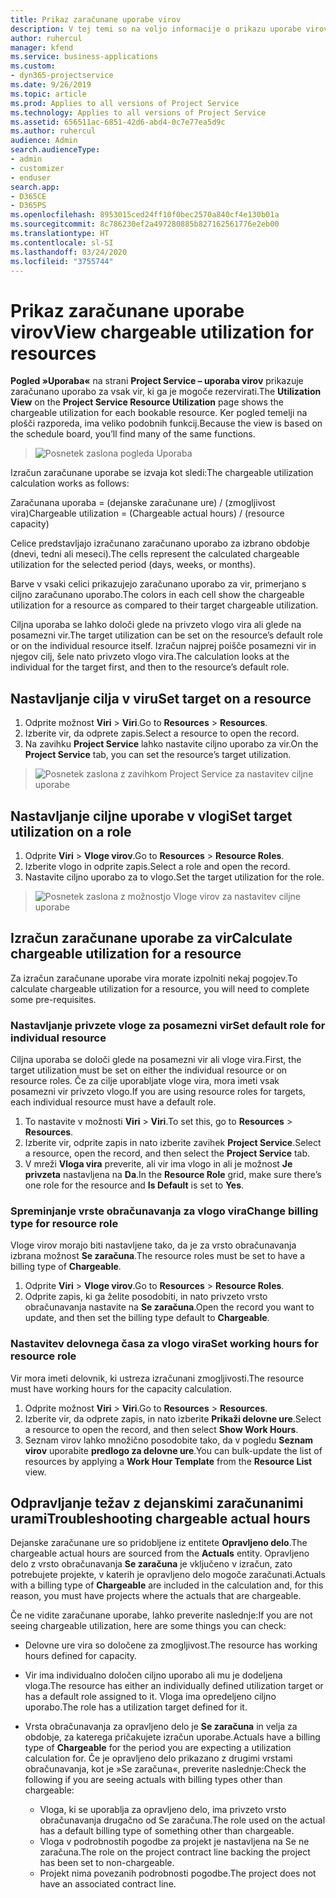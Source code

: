 ```yaml
---
title: Prikaz zaračunane uporabe virov
description: V tej temi so na voljo informacije o prikazu uporabe virov.
author: ruhercul
manager: kfend
ms.service: business-applications
ms.custom:
- dyn365-projectservice
ms.date: 9/26/2019
ms.topic: article
ms.prod: Applies to all versions of Project Service
ms.technology: Applies to all versions of Project Service
ms.assetid: 656511ac-6851-42d6-abd4-0c7e77ea5d9c
ms.author: ruhercul
audience: Admin
search.audienceType:
- admin
- customizer
- enduser
search.app:
- D365CE
- D365PS
ms.openlocfilehash: 8953015ced24ff10f0bec2570a840cf4e130b01a
ms.sourcegitcommit: 8c786230ef2a497280885b827162561776e2eb00
ms.translationtype: HT
ms.contentlocale: sl-SI
ms.lasthandoff: 03/24/2020
ms.locfileid: "3755744"
---
```

# <a name="view-chargeable-utilization-for-resources"></a><span data-ttu-id="286e4-103">Prikaz zaračunane uporabe virov</span><span class="sxs-lookup"><span data-stu-id="286e4-103">View chargeable utilization for resources</span></span>
 
<span data-ttu-id="286e4-104">**Pogled »Uporaba«** na strani **Project Service – uporaba virov** prikazuje zaračunano uporabo za vsak vir, ki ga je mogoče rezervirati.</span><span class="sxs-lookup"><span data-stu-id="286e4-104">The **Utilization View** on the **Project Service Resource Utilization** page shows the chargeable utilization for each bookable resource.</span></span> <span data-ttu-id="286e4-105">Ker pogled temelji na plošči razporeda, ima veliko podobnih funkcij.</span><span class="sxs-lookup"><span data-stu-id="286e4-105">Because the view is based on the schedule board, you’ll find many of the same functions.</span></span>

> ![Posnetek zaslona pogleda Uporaba](media/FAQ-utilization-1.png)
 

<span data-ttu-id="286e4-107">Izračun zaračunane uporabe se izvaja kot sledi:</span><span class="sxs-lookup"><span data-stu-id="286e4-107">The chargeable utilization calculation works as follows:</span></span>

   <span data-ttu-id="286e4-108">Zaračunana uporaba = (dejanske zaračunane ure) / (zmogljivost vira)</span><span class="sxs-lookup"><span data-stu-id="286e4-108">Chargeable utilization = (Chargeable actual hours) / (resource capacity)</span></span>

<span data-ttu-id="286e4-109">Celice predstavljajo izračunano zaračunano uporabo za izbrano obdobje (dnevi, tedni ali meseci).</span><span class="sxs-lookup"><span data-stu-id="286e4-109">The cells represent the calculated chargeable utilization for the selected period (days, weeks, or months).</span></span>

<span data-ttu-id="286e4-110">Barve v vsaki celici prikazujejo zaračunano uporabo za vir, primerjano s ciljno zaračunano uporabo.</span><span class="sxs-lookup"><span data-stu-id="286e4-110">The colors in each cell show the chargeable utilization for a resource as compared to their target chargeable utilization.</span></span> 

<span data-ttu-id="286e4-111">Ciljna uporaba se lahko določi glede na privzeto vlogo vira ali glede na posamezni vir.</span><span class="sxs-lookup"><span data-stu-id="286e4-111">The target utilization can be set on the resource’s default role or on the individual resource itself.</span></span> <span data-ttu-id="286e4-112">Izračun najprej poišče posamezni vir in njegov cilj, šele nato privzeto vlogo vira.</span><span class="sxs-lookup"><span data-stu-id="286e4-112">The calculation looks at the individual for the target first, and then to the resource’s default role.</span></span>

## <a name="set-target-on-a-resource"></a><span data-ttu-id="286e4-113">Nastavljanje cilja v viru</span><span class="sxs-lookup"><span data-stu-id="286e4-113">Set target on a resource</span></span>

1. <span data-ttu-id="286e4-114">Odprite možnost **Viri** \> **Viri**.</span><span class="sxs-lookup"><span data-stu-id="286e4-114">Go to **Resources** \> **Resources**.</span></span> 
2. <span data-ttu-id="286e4-115">Izberite vir, da odprete zapis.</span><span class="sxs-lookup"><span data-stu-id="286e4-115">Select a resource to open the record.</span></span> 
3. <span data-ttu-id="286e4-116">Na zavihku **Project Service** lahko nastavite ciljno uporabo za vir.</span><span class="sxs-lookup"><span data-stu-id="286e4-116">On the **Project Service** tab, you can set the resource’s target utilization.</span></span>

> ![Posnetek zaslona z zavihkom Project Service za nastavitev ciljne uporabe](media/FAQ-utilization-2.png)
 
## <a name="set-target-utilization-on-a-role"></a><span data-ttu-id="286e4-118">Nastavljanje ciljne uporabe v vlogi</span><span class="sxs-lookup"><span data-stu-id="286e4-118">Set target utilization on a role</span></span>

1. <span data-ttu-id="286e4-119">Odprite **Viri** \> **Vloge virov**.</span><span class="sxs-lookup"><span data-stu-id="286e4-119">Go to **Resources** \> **Resource Roles**.</span></span> 
2. <span data-ttu-id="286e4-120">Izberite vlogo in odprite zapis.</span><span class="sxs-lookup"><span data-stu-id="286e4-120">Select a role and open the record.</span></span> 
3. <span data-ttu-id="286e4-121">Nastavite ciljno uporabo za to vlogo.</span><span class="sxs-lookup"><span data-stu-id="286e4-121">Set the target utilization for the role.</span></span>

> ![Posnetek zaslona z možnostjo Vloge virov za nastavitev ciljne uporabe](media/FAQ-utilization-3.png)
 
## <a name="calculate-chargeable-utilization-for-a-resource"></a><span data-ttu-id="286e4-123">Izračun zaračunane uporabe za vir</span><span class="sxs-lookup"><span data-stu-id="286e4-123">Calculate chargeable utilization for a resource</span></span>

<span data-ttu-id="286e4-124">Za izračun zaračunane uporabe vira morate izpolniti nekaj pogojev.</span><span class="sxs-lookup"><span data-stu-id="286e4-124">To calculate chargeable utilization for a resource, you will need to complete some pre-requisites.</span></span> 

### <a name="set-default-role-for-individual-resource"></a><span data-ttu-id="286e4-125">Nastavljanje privzete vloge za posamezni vir</span><span class="sxs-lookup"><span data-stu-id="286e4-125">Set default role for individual resource</span></span>

<span data-ttu-id="286e4-126">Ciljna uporaba se določi glede na posamezni vir ali vloge vira.</span><span class="sxs-lookup"><span data-stu-id="286e4-126">First, the target utilization must be set on either the individual resource or on resource roles.</span></span> <span data-ttu-id="286e4-127">Če za cilje uporabljate vloge vira, mora imeti vsak posamezni vir privzeto vlogo.</span><span class="sxs-lookup"><span data-stu-id="286e4-127">If you are using resource roles for targets, each individual resource must have a default role.</span></span> 

1. <span data-ttu-id="286e4-128">To nastavite v možnosti **Viri** \> **Viri**.</span><span class="sxs-lookup"><span data-stu-id="286e4-128">To set this, go to **Resources** \> **Resources**.</span></span> 
2. <span data-ttu-id="286e4-129">Izberite vir, odprite zapis in nato izberite zavihek **Project Service**.</span><span class="sxs-lookup"><span data-stu-id="286e4-129">Select a resource, open the record, and then select the **Project Service** tab.</span></span> 
3. <span data-ttu-id="286e4-130">V mreži **Vloga vira** preverite, ali vir ima vlogo in ali je možnost **Je privzeta** nastavljena na **Da**.</span><span class="sxs-lookup"><span data-stu-id="286e4-130">In the **Resource Role** grid, make sure there’s one role for the resource and **Is Default** is set to **Yes**.</span></span>
 
### <a name="change-billing-type-for-resource-role"></a><span data-ttu-id="286e4-131">Spreminjanje vrste obračunavanja za vlogo vira</span><span class="sxs-lookup"><span data-stu-id="286e4-131">Change billing type for resource role</span></span>

<span data-ttu-id="286e4-132">Vloge virov morajo biti nastavljene tako, da je za vrsto obračunavanja izbrana možnost **Se zaračuna**.</span><span class="sxs-lookup"><span data-stu-id="286e4-132">The resource roles must be set to have a billing type of **Chargeable**.</span></span> 

1. <span data-ttu-id="286e4-133">Odprite **Viri** \> **Vloge virov**.</span><span class="sxs-lookup"><span data-stu-id="286e4-133">Go to **Resources** \> **Resource Roles**.</span></span> 
2. <span data-ttu-id="286e4-134">Odprite zapis, ki ga želite posodobiti, in nato privzeto vrsto obračunavanja nastavite na **Se zaračuna**.</span><span class="sxs-lookup"><span data-stu-id="286e4-134">Open the record you want to update, and then set the billing type default to **Chargeable**.</span></span>

### <a name="set-working-hours-for-resource-role"></a><span data-ttu-id="286e4-135">Nastavitev delovnega časa za vlogo vira</span><span class="sxs-lookup"><span data-stu-id="286e4-135">Set working hours for resource role</span></span>
 
<span data-ttu-id="286e4-136">Vir mora imeti delovnik, ki ustreza izračunani zmogljivosti.</span><span class="sxs-lookup"><span data-stu-id="286e4-136">The resource must have working hours for the capacity calculation.</span></span> 

1. <span data-ttu-id="286e4-137">Odprite možnost **Viri** \> **Viri**.</span><span class="sxs-lookup"><span data-stu-id="286e4-137">Go to **Resources** \> **Resources**.</span></span> 
2. <span data-ttu-id="286e4-138">Izberite vir, da odprete zapis, in nato izberite **Prikaži delovne ure**.</span><span class="sxs-lookup"><span data-stu-id="286e4-138">Select a resource to open the record, and then select **Show Work Hours**.</span></span> 
3. <span data-ttu-id="286e4-139">Seznam virov lahko množično posodobite tako, da v pogledu **Seznam virov** uporabite **predlogo za delovne ure**.</span><span class="sxs-lookup"><span data-stu-id="286e4-139">You can bulk-update the list of resources by applying a **Work Hour Template** from the **Resource List** view.</span></span>

## <a name="troubleshooting-chargeable-actual-hours"></a><span data-ttu-id="286e4-140">Odpravljanje težav z dejanskimi zaračunanimi urami</span><span class="sxs-lookup"><span data-stu-id="286e4-140">Troubleshooting chargeable actual hours</span></span>

<span data-ttu-id="286e4-141">Dejanske zaračunane ure so pridobljene iz entitete **Opravljeno delo**.</span><span class="sxs-lookup"><span data-stu-id="286e4-141">The chargeable actual hours are sourced from the **Actuals** entity.</span></span> <span data-ttu-id="286e4-142">Opravljeno delo z vrsto obračunavanja **Se zaračuna** je vključeno v izračun, zato potrebujete projekte, v katerih je opravljeno delo mogoče zaračunati.</span><span class="sxs-lookup"><span data-stu-id="286e4-142">Actuals with a billing type of **Chargeable** are included in the calculation and, for this reason, you must have projects where the actuals that are chargeable.</span></span>

<span data-ttu-id="286e4-143">Če ne vidite zaračunane uporabe, lahko preverite naslednje:</span><span class="sxs-lookup"><span data-stu-id="286e4-143">If you are not seeing chargeable utilization, here are some things you can check:</span></span>

- <span data-ttu-id="286e4-144">Delovne ure vira so določene za zmogljivost.</span><span class="sxs-lookup"><span data-stu-id="286e4-144">The resource has working hours defined for capacity.</span></span>
- <span data-ttu-id="286e4-145">Vir ima individualno določen ciljno uporabo ali mu je dodeljena vloga.</span><span class="sxs-lookup"><span data-stu-id="286e4-145">The resource has either an individually defined utilization target or has a default role assigned to it.</span></span> <span data-ttu-id="286e4-146">Vloga ima opredeljeno ciljno uporabo.</span><span class="sxs-lookup"><span data-stu-id="286e4-146">The role has a utilization target defined for it.</span></span>
- <span data-ttu-id="286e4-147">Vrsta obračunavanja za opravljeno delo je **Se zaračuna** in velja za obdobje, za katerega pričakujete izračun uporabe.</span><span class="sxs-lookup"><span data-stu-id="286e4-147">Actuals have a billing type of **Chargeable** for the period you are expecting a utilization calculation for.</span></span> <span data-ttu-id="286e4-148">Če je opravljeno delo prikazano z drugimi vrstami obračunavanja, kot je »Se zaračuna«, preverite naslednje:</span><span class="sxs-lookup"><span data-stu-id="286e4-148">Check the following if you are seeing actuals with billing types other than chargeable:</span></span>

  - <span data-ttu-id="286e4-149">Vloga, ki se uporablja za opravljeno delo, ima privzeto vrsto obračunavanja drugačno od Se zaračuna.</span><span class="sxs-lookup"><span data-stu-id="286e4-149">The role used on the actual has a default billing type of something other than chargeable.</span></span>
  - <span data-ttu-id="286e4-150">Vloga v podrobnostih pogodbe za projekt je nastavljena na Se ne zaračuna.</span><span class="sxs-lookup"><span data-stu-id="286e4-150">The role on the project contract line backing the project has been set to non-chargeable.</span></span>
  - <span data-ttu-id="286e4-151">Projekt nima povezanih podrobnosti pogodbe.</span><span class="sxs-lookup"><span data-stu-id="286e4-151">The project does not have an associated contract line.</span></span>

